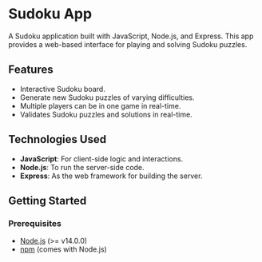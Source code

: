 # Sudoku App

A Sudoku application built with JavaScript, Node.js, and Express. This app provides a web-based interface for playing and solving Sudoku puzzles.

## Features

- Interactive Sudoku board.
- Generate new Sudoku puzzles of varying difficulties.
- Multiple players can be in one game in real-time.
- Validates Sudoku puzzles and solutions in real-time.

## Technologies Used

- **JavaScript**: For client-side logic and interactions.
- **Node.js**: To run the server-side code.
- **Express**: As the web framework for building the server.

## Getting Started

### Prerequisites

- [Node.js](https://nodejs.org/) (>= v14.0.0)
- [npm](https://www.npmjs.com/) (comes with Node.js)

